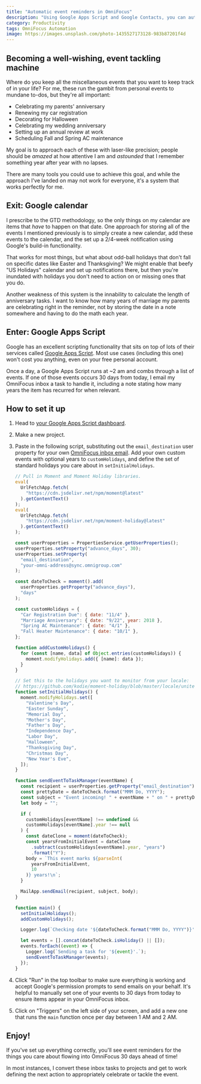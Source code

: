 ```yaml
---
title: "Automatic event reminders in OmniFocus"
description: "Using Google Apps Script and Google Contacts, you can automatically send yourself reminders for key events in your life."
category: Productivity
tags: OmniFocus Automation
image: https://images.unsplash.com/photo-1435527173128-983b87201f4d
---
```


## Becoming a well-wishing, event tackling machine

Where do you keep all the miscellaneous events that you want to keep track of in your life? For me, these run the gambit from personal events to mundane to-dos, but they're all important:

- Celebrating my parents' anniversary
- Renewing my car registration
- Decorating for Halloween
- Celebrating my wedding anniversary
- Setting up an annual review at work
- Scheduling Fall and Spring AC maintenance

My goal is to approach each of these with laser-like precision; people should be _amazed_ at how attentive I am and _astounded_ that I remember something year after year with no lapses.

There are many tools you could use to achieve this goal, and while the approach I've landed on may not work for everyone, it's a system that works perfectly for me.

## Exit: Google calendar

I prescribe to the GTD methodology, so the only things on my calendar are items that _have_ to happen on that date. One approach for storing all of the events I mentioned previously is to simply create a new calendar, add these events to the calendar, and the set up a 2/4-week notification using Google's build-in functionality.

That works for most things, but what about odd-ball holidays that don't fall on specific dates like Easter and Thanksgiving? We might enable that beefy "US Holidays" calendar and set up notifications there, but then you're inundated with holidays you don't need to action on or missing ones that you do.

Another weakness of this system is the innability to calculate the length of anniversary tasks. I want to know how many years of marriage my parents are celebrating right in the reminder, not by storing the date in a note somewhere and having to do the math each year.

## Enter: Google Apps Script

Google has an excellent scripting functionality that sits on top of lots of their services called [Google Apps Script](https://developers.google.com/apps-script). Most use cases (including this one) won't cost you anything, even on your free personal account.

Once a day, a Google Apps Script runs at ~2 am and combs through a list of events. If one of those events occurs 30 days from today, I email my OmniFocus inbox a task to handle it, including a note stating how many years the item has recurred for when relevant.

## How to set it up

1. Head to [your Google Apps Script dashboard](https://script.google.com/home).
1. Make a new project.
1. Paste in the following script, substituting out the `email_destination` user property for your own [OmniFocus inbox email](https://support.omnigroup.com/omnifocus-mail-drop/). Add your own custom events with optional years to `customHolidays`, and define the set of standard holidays you care about in `setInitialHolidays`.

   ```javascript
   // Pull in Moment and Moment Holiday libraries.
   eval(
     UrlFetchApp.fetch(
       "https://cdn.jsdelivr.net/npm/moment@latest"
     ).getContentText()
   );
   eval(
     UrlFetchApp.fetch(
       "https://cdn.jsdelivr.net/npm/moment-holiday@latest"
     ).getContentText()
   );

   const userProperties = PropertiesService.getUserProperties();
   userProperties.setProperty("advance_days", 30);
   userProperties.setProperty(
     "email_destination",
     "your-omni-address@sync.omnigroup.com"
   );

   const dateToCheck = moment().add(
     userProperties.getProperty("advance_days"),
     "days"
   );

   const customHolidays = {
     "Car Registration Due": { date: "11/4" },
     "Marriage Anniversary": { date: "9/22", year: 2018 },
     "Spring AC Maintenance": { date: "4/1" },
     "Fall Heater Maintenance": { date: "10/1" },
   };

   function addCustomHolidays() {
     for (const [name, data] of Object.entries(customHolidays)) {
       moment.modifyHolidays.add({ [name]: data });
     }
   }

   // Set this to the holidays you want to monitor from your locale:
   // https://github.com/kodie/moment-holiday/blob/master/locale/united_states.js
   function setInitialHolidays() {
     moment.modifyHolidays.set([
       "Valentine's Day",
       "Easter Sunday",
       "Memorial Day",
       "Mother's Day",
       "Father's Day",
       "Independence Day",
       "Labor Day",
       "Halloween",
       "Thanksgiving Day",
       "Christmas Day",
       "New Year's Eve",
     ]);
   }

   function sendEventToTaskManager(eventName) {
     const recipient = userProperties.getProperty("email_destination");
     const prettyDate = dateToCheck.format("MMM Do, YYYY");
     const subject = "Event incoming! " + eventName + " on " + prettyDate + ".";
     let body = "";

     if (
       customHolidays[eventName] !== undefined &&
       customHolidays[eventName].year !== null
     ) {
       const dateClone = moment(dateToCheck);
       const yearsFromInitialEvent = dateClone
         .subtract(customHolidays[eventName].year, "years")
         .format("Y");
       body = `This event marks ${parseInt(
         yearsFromInitialEvent,
         10
       )} years!\n`;
     }

     MailApp.sendEmail(recipient, subject, body);
   }

   function main() {
     setInitialHolidays();
     addCustomHolidays();

     Logger.log(`Checking date '${dateToCheck.format("MMM Do, YYYY")}'`);

     let events = [].concat(dateToCheck.isHoliday() || []);
     events.forEach((event) => {
       Logger.log(`Sending a task for '${event}'.`);
       sendEventToTaskManager(events);
     });
   }
   ```

1. Click "Run" in the top toolbar to make sure everything is working and accept Google's permission prompts to send emails on your behalf. It's helpful to manually set one of your events to 30 days from today to ensure items appear in your OmniFocus inbox.
1. Click on "Triggers" on the left side of your screen, and add a new one that runs the `main` function once per day between 1 AM and 2 AM.

## Enjoy!

If you've set up everything correctly, you'll see event reminders for the things you care about flowing into OmniFocus 30 days ahead of time!

In most instances, I convert these inbox tasks to projects and get to work defining the next action to appropriately celebrate or tackle the event.
